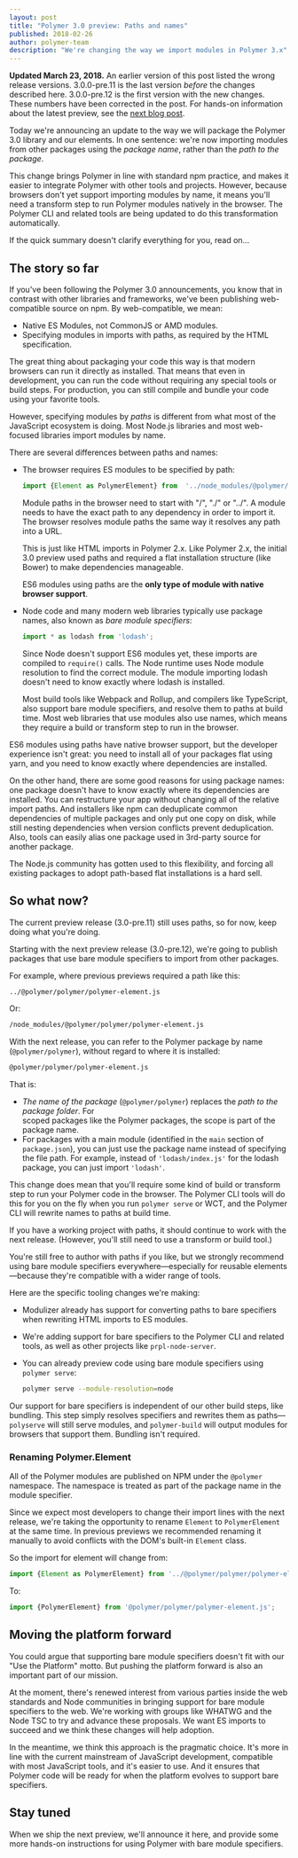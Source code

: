 ```yaml
---
layout: post
title: "Polymer 3.0 preview: Paths and names"
published: 2018-02-26
author: polymer-team
description: "We're changing the way we import modules in Polymer 3.x"
---
```



<div class="alert alert-info">

**Updated March 23, 2018.** An earlier version of this post listed the wrong release
versions. 3.0.0-pre.11 is the last version _before_ the changes described here. 3.0.0-pre.12 
is the first version with the new changes. These numbers have been corrected in the post.
For hands-on information about the latest preview, see the 
[next blog post](/blog/2018-03-23-polymer-3-latest-preview).

</div>

Today we're announcing an update to the way we will package the Polymer 3.0 library and our elements. In one sentence: we're now importing modules from other packages using the _package name_, rather than the _path to the package_.

This change brings Polymer in line with standard npm practice, and makes it easier to integrate Polymer with other tools and projects. However, because browsers don't yet support importing modules by name, it means you'll need a transform step to run Polymer modules natively in the browser. The Polymer CLI and related tools are being updated to do this transformation automatically. 

If the quick summary doesn't clarify everything for you, read on...


## The story so far

If you've been following the Polymer 3.0 announcements, you know that in contrast with other libraries and frameworks, we've been publishing web-compatible source on npm. By web-compatible, we mean:



*   Native ES Modules, not CommonJS or AMD modules.
*   Specifying modules in imports with paths, as required by the HTML specification.

The great thing about packaging your code this way is that modern browsers can run it directly as installed. That means that even in development, you can run the code without requiring any special tools or build steps. For production, you can still compile and bundle your code using your favorite tools. 

However, specifying modules by _paths_ is different from what most of the JavaScript ecosystem is doing. Most Node.js libraries and most web-focused libraries import modules by name. 

There are several differences between paths and names:



*   The browser requires ES modules to be specified by path:

    ```js
    import {Element as PolymerElement} from  '../node_modules/@polymer/polymer/polymer-element.js';
    ```

    Module paths in the browser need to start with "/", "./" or "../". A module needs to have the exact path to any dependency in order to import it. The browser resolves module paths the same way it resolves any path into a URL. 

    This is just like HTML imports in Polymer 2.x. Like Polymer 2.x, the initial 3.0 preview used paths and required a flat installation structure (like Bower) to make dependencies manageable.

	ES6 modules using paths are the **only type of module with native browser support**.


*   Node code and many modern web libraries typically use package names, also known as _bare module specifiers_:

    ```js
    import * as lodash from 'lodash';
    ```

    Since Node doesn't support ES6 modules yet, these imports are compiled to `require()` calls. The Node runtime uses Node module resolution to find the correct module. The module importing lodash doesn't need to know exactly where lodash is installed.

    Most build tools like Webpack and Rollup, and compilers like TypeScript, also support bare module specifiers, and resolve them to paths at build time. Most web libraries that use modules also use names, which means they require a build or transform step to run in the browser.


ES6 modules using paths have native browser support, but the developer experience isn't great: you need to install all of your packages flat using yarn, and you need to know exactly where dependencies are installed.

On the other hand, there are some good reasons for using package names: one package doesn't have to know exactly where its dependencies are installed. You can restructure your app without changing all of the relative import paths. And installers like npm can deduplicate common dependencies of multiple packages and only put one copy on disk, while still nesting dependencies when version conflicts prevent deduplication. Also, tools can easily alias one package used in 3rd-party source for another package.

The Node.js community has gotten used to this flexibility, and forcing all existing packages to adopt path-based flat installations is a hard sell.  


## So what now?

The current preview release (3.0-pre.11) still uses paths, so for now, keep doing what you're doing.

Starting with the next preview release (3.0-pre.12), we're going to publish packages that use bare module specifiers to import from other packages.

For example, where previous previews required a path like this:


```bash
../@polymer/polymer/polymer-element.js
```


Or:


```bash
/node_modules/@polymer/polymer/polymer-element.js
```


With the next release, you can refer to the Polymer package by name (`@polymer/polymer`), without regard to where it is installed:


```bash
@polymer/polymer/polymer-element.js
```


That is:



*   _The name of the package_ (`@polymer/polymer`) replaces the _path to the package folder_. For   
    scoped packages like the Polymer packages, the scope is part of the package name.
*   For packages with a main module (identified in the `main` section of `package.json`), you can 
    just use the package name instead of specifying the file path. For example, instead of 
    `'lodash/index.js'` for the lodash package, you can just import `'lodash'`.

This change does mean that you'll require some kind of build or transform step to run your Polymer code in the browser. The Polymer CLI tools will do this for you on the fly when you run `polymer serve` or WCT, and the Polymer CLI will rewrite names to paths at build time. 

If you have a working project with paths, it should continue to work with the next release. (However, you'll still need to use a transform or build tool.)

You're still free to author with paths if you like, but we strongly recommend using bare module specifiers everywhere—especially for reusable elements—because they're compatible with a wider range of tools.

Here are the specific tooling changes we're making:



*   Modulizer already has support for converting paths to bare specifiers when rewriting HTML 
    imports to ES modules.
*   We're adding support for bare specifiers to the Polymer CLI and related tools, as well as 
    other projects like `prpl-node-server`.
*   You can already preview code using bare module specifiers using `polymer serve`: 
    
    ```bash
    polymer serve --module-resolution=node
    ```

Our support for bare specifiers is independent of our other build steps, like bundling. This step simply resolves specifiers and rewrites them as paths—`polyserve` will still serve modules, and `polymer-build` will output modules for browsers that support them. Bundling isn't required. 


### Renaming Polymer.Element

All of the Polymer modules are published on NPM under the `@polymer` namespace. The namespace is treated as part of the package name in the module specifier.

Since we expect most developers to change their import lines with the next release, we're taking the opportunity to rename `Element` to `PolymerElement` at the same time. In previous previews we recommended renaming it manually to avoid conflicts with the DOM's built-in `Element` class. 

So the import for element will change from:


```js
import {Element as PolymerElement} from '../@polymer/polymer/polymer-element.js';
```


To:


```js
import {PolymerElement} from '@polymer/polymer/polymer-element.js';
```



## Moving the platform forward

You could argue that supporting bare module specifiers doesn't fit with our "Use the Platform" motto. But pushing the platform forward is also an important part of our mission.

At the moment, there's renewed interest from various parties inside the web standards and Node communities in bringing support for bare module specifiers to the web. We're working with groups like WHATWG and the Node TSC to try and advance these proposals. We want ES imports to succeed and we think these changes will help adoption.

In the meantime, we think this approach is the pragmatic choice. It's more in line with the current mainstream of JavaScript development, compatible with most JavaScript tools, and it's easier to use. And it ensures that Polymer code will be ready for when the platform evolves to support bare specifiers.


## Stay tuned

When we ship the next preview, we'll announce it here, and provide some more hands-on instructions for using Polymer with bare module specifiers.
